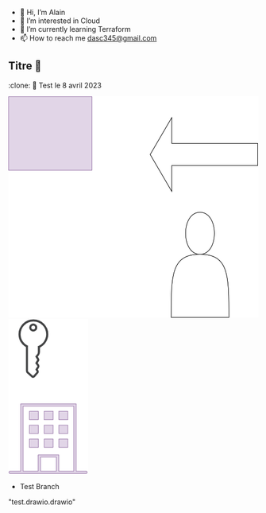 - 👋 Hi, I’m Alain
- 👀 I’m interested in Cloud
- 🌱 I’m currently learning Terraform
- 📫 How to reach me dasc345@gmail.com

## Titre 🤡
:clone:
:saxophone:
Test le 8 avril 2023

<img src="test.drawio.svg"/>

<img src="test.png"/>

- Test Branch

"test.drawio.drawio"
